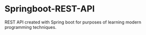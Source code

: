 # Springboot-REST-API
REST API created with Spring boot for purposes of learning modern programming techniques.
